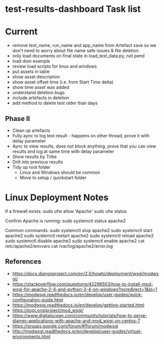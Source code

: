 # test-results-dashboard Task list

# Current
- remove test_name, run_name and app_name from Artefact save so we don't need to worry about file name safe issues & file deletion
- only load documents on final state in load_test_data.py, not pend
- load dom example
- review load scripts for linux and windows
- put assets in table
- show asset description
- show asset offset time (i.e. from Start Time delta)
- show time asset was added
- understand deletion bugs
- include artefacts in deletion
- add method to delete test older than days


## Phase II
- Clean up artefacts
- Fully aync to log test result - happens on other thread, prove it with delay parameter
- Aync to view results, does not block anything, prove that you can view results and log at same time with delay parameter
- Show results by Tribe
- Drill into previous results
- Tidy up root folder
    - Linux and Windows should be common
    - Move to setup / quickstart folder

# Linux Deployment Notes

If a firewall exists:
sudo ufw allow 'Apache'
sudo ufw status

Confirm Apache is running:
sudo systemctl status apache2

Common commands:
sudo systemctl stop apache2
sudo systemctl start apache2
sudo systemctl restart apache2
sudo systemctl reload apache2
sudo systemctl disable apache2
sudo systemctl enable apache2
cat /etc/apache2/envvars
cat /var/log/apache2/error.log


## References
* https://docs.djangoproject.com/en/2.0/howto/deployment/wsgi/modwsgi/
* https://stackoverflow.com/questions/42298503/how-to-install-mod-wsgi-for-apache-2-4-and-python-3-4-on-windows?noredirect=1&lq=1
* https://modwsgi.readthedocs.io/en/develop/user-guides/quick-configuration-guide.html
* https://modwsgi.readthedocs.io/en/develop/getting-started.html
* https://pypi.org/project/mod_wsgi/
* https://www.digitalocean.com/community/tutorials/how-to-serve-django-applications-with-apache-and-mod_wsgi-on-centos-7
* https://groups.google.com/forum/#!forum/modwsgi
* http://modwsgi.readthedocs.io/en/develop/user-guides/virtual-environments.html

